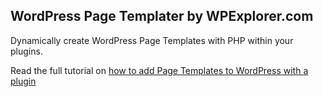 <h2>WordPress Page Templater by WPExplorer.com</h2>

Dynamically create WordPress Page Templates with PHP within your plugins.

Read the full tutorial on <a href="http://www.wpexplorer.com/wordpress-page-templates-plugin" title="Adding Page Templates to WordPress with a Plugin">how to add Page Templates to WordPress with a plugin</a>
